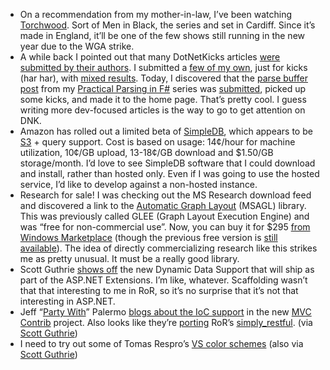 -   On a recommendation from my mother-in-law, I’ve been watching
    [Torchwood](http://www.bbcamerica.com/content/262/index.jsp). Sort
    of Men in Black, the series and set in Cardiff. Since it’s made in
    England, it’ll be one of the few shows still running in the new year
    due to the WGA strike.
-   A while back I pointed out that many DotNetKicks articles [were
    submitted by their
    authors](http://devhawk.net/2007/01/31/Morning+Coffee+21.aspx). I
    submitted a [few of my
    own](http://devhawk.net/2007/02/01/Morning+Coffee+22.aspx), just for
    kicks (har har), with [mixed
    results](http://devhawk.net/2007/02/02/Morning+Coffee+23.aspx).
    Today, I discovered that the [parse buffer
    post](http://devhawk.net/2007/12/11/Practical+F+Parsing+The+Parse+Buffer.aspx)
    from my [Practical Parsing in
    F\#](http://devhawk.net/2007/12/10/Practical+Parsing+In+F.aspx)
    series was
    [submitted](http://www.dotnetkicks.com/other/Practical_F_Parsing_Part_1_the_Parse_Buffer),
    picked up some kicks, and made it to the home page. That’s pretty
    cool. I guess writing more dev-focused articles is the way to go to
    get attention on DNK.
-   Amazon has rolled out a limited beta of
    [SimpleDB](http://www.amazon.com/b/ref=sc_fe_l_2?ie=UTF8&node=342335011&no=3435361&me=A36L942TSJ2AJA),
    which appears to be
    [S3](http://www.amazon.com/S3-AWS-home-page-Money/b/ref=sc_fe_l_2?ie=UTF8&node=16427261&no=3435361&me=A36L942TSJ2AJA) +
    query support. Cost is based on usage: 14¢/hour for machine
    utilization, 10¢/GB upload, 13-18¢/GB download and \$1.50/GB
    storage/month. I’d love to see SimpleDB software that I could
    download and install, rather than hosted only. Even if I was going
    to use the hosted service, I’d like to develop against a non-hosted
    instance.
-   Research for sale! I was checking out the MS Research download feed
    and discovered a link to the [Automatic Graph
    Layout](http://research.microsoft.com/research/msagl) (MSAGL)
    library. This was previously called GLEE (Graph Layout Execution
    Engine) and was “free for non-commercial use”. Now, you can buy it
    for \$295 [from Windows
    Marketplace](http://www.windowsmarketplace.com/details.aspx?view=info&itemid=6002737)
    (though the previous free version is [still
    available](http://research.microsoft.com/research/downloads/Details/0bbe180c-93c8-43f0-80fb-96e20d85a573/Details.aspx?0sr=d)).
    The idea of directly commercializing research like this strikes me
    as pretty unusual. It must be a really good library.
-   Scott Guthrie [shows
    off](http://weblogs.asp.net/scottgu/archive/2007/12/14/new-asp-net-dynamic-data-support.aspx)
    the new Dynamic Data Support that will ship as part of the ASP.NET
    Extensions. I’m like, whatever. Scaffolding wasn’t that that
    interesting to me in RoR, so it’s no surprise that it’s not that
    interesting in ASP.NET.
-   Jeff “[Party With](http://www.partywithpalermo.com)” Palermo [blogs
    about the IoC
    support](http://codebetter.com/blogs/jeffrey.palermo/archive/2007/12/11/mvccontrib-now-has-ioc-container-support-for-quot-the-big-3-quot.aspx)
    in the new [MVC Contrib](http://mvccontrib.org) project. Also looks
    like they’re
    [porting](http://mvccontrib.googlecode.com/svn/trunk/src/MVCContrib/SimplyRestful/)
    RoR’s
    [simply\_restful](http://weblog.rubyonrails.com/2006/8/1/simply-restful-in-rails-edge).
    (via [Scott
    Guthrie](http://weblogs.asp.net/scottgu/archive/2007/12/16/december-16th-links-asp-net-asp-net-ajax-asp-net-mvc-vs-net-iis7-wpf.aspx)) 
-   I need to try out some of Tomas Respro’s [VS color
    schemes](http://www.winterdom.com/weblog/CategoryView,category,VS%2BColor%2BScheme.aspx)
    (also via [Scott
    Guthrie](http://weblogs.asp.net/scottgu/archive/2007/12/16/december-16th-links-asp-net-asp-net-ajax-asp-net-mvc-vs-net-iis7-wpf.aspx))

